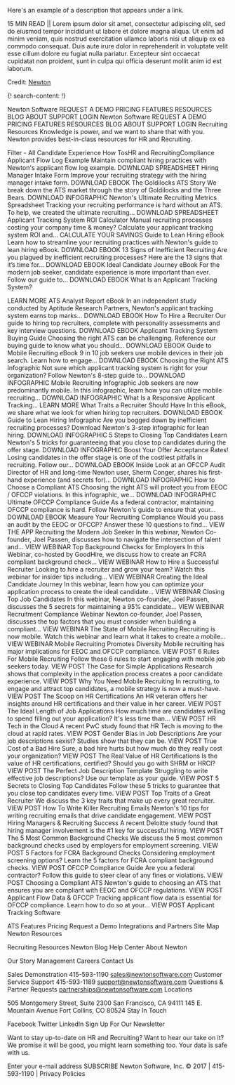 Here's an example of a description that appears under a link.

15 MIN READ || Lorem ipsum dolor sit amet, consectetur adipiscing elit, sed do eiusmod tempor incididunt ut labore et dolore magna aliqua. Ut enim ad minim veniam, quis nostrud exercitation ullamco laboris nisi ut aliquip ex ea commodo consequat. Duis aute irure dolor in reprehenderit in voluptate velit esse cillum dolore eu fugiat nulla pariatur. Excepteur sint occaecat cupidatat non proident, sunt in culpa qui officia deserunt mollit anim id est laborum.

Credit: [Newton](http://newtonsoftware.com/)

{! search-content: !}


Newton Software
REQUEST A DEMO
PRICING
FEATURES
RESOURCES
BLOG
ABOUT
SUPPORT
LOGIN
Newton Software
REQUEST A DEMO
PRICING
FEATURES
RESOURCES
BLOG
ABOUT
SUPPORT
LOGIN
Recruiting Resources
Knowledge is power, and we want to share that with you.
Newton provides best-in-class resources for HR and Recruiting.

Filter - All Candidate Experience How TosHR and RecruitingCompliance
Applicant Flow Log Example
Maintain compliant hiring practices with Newton's applicant flow log example.
DOWNLOAD SPREADSHEET
Hiring Manager Intake Form
Improve your recruiting strategy with the hiring manager intake form.
DOWNLOAD EBOOK
The Goldilocks ATS Story
We break down the ATS market through the story of Goldilocks and the Three Bears.
DOWNLOAD INFOGRAPHIC
Newton's Ultimate Recruiting Metrics Spreadsheet
Tracking your recruiting performance is hard without an ATS. To help, we created the ultimate recruiting...
DOWNLOAD SPREADSHEET
Applicant Tracking System ROI Calculator
Manual recruiting processes costing your company time & money? Calculate your applicant tracking system ROI and...
CALCULATE YOUR SAVINGS
Guide to Lean Hiring eBook
Learn how to streamline your recruiting practices with Newton's guide to lean hiring eBook.
DOWNLOAD EBOOK
13 Signs of Inefficient Recruiting
Are you plagued by inefficient recruiting processes? Here are the 13 signs that it’s time for...
DOWNLOAD EBOOK
Ideal Candidate Journey eBook
For the modern job seeker, candidate experience is more important than ever. Follow our guide to...
DOWNLOAD EBOOK
What Is an Applicant Tracking System?


LEARN MORE
ATS Analyst Report eBook
In an independent study conducted by Aptitude Research Partners, Newton's applicant tracking system earns top marks...
DOWNLOAD EBOOK
How To Hire a Recruiter
Our guide to hiring top recruiters, complete with personality assessments and key interview questions.
DOWNLOAD EBOOK
Applicant Tracking System Buying Guide
Choosing the right ATS can be challenging. Reference our buying guide to know what you should...
DOWNLOAD EBOOK
Guide to Mobile Recruiting eBook
9 in 10 job seekers use mobile devices in their job search. Learn how to engage...
DOWNLOAD EBOOK
Choosing the Right ATS Infographic
Not sure which applicant tracking system is right for your organization? Follow Newton's 8-step guide to...
DOWNLOAD INFOGRAPHIC
Mobile Recruiting Infographic
Job seekers are now predominantly mobile. In this infographic, learn how you can utilize mobile recruiting...
DOWNLOAD INFOGRAPHIC
What Is a Responsive Applicant Tracking...
LEARN MORE
What Traits a Recruiter Should Have
In this eBook, we share what we look for when hiring top recruiters.
DOWNLOAD EBOOK
Guide to Lean Hiring Infographic
Are you bogged down by inefficient recruiting processes? Download Newton's 3-step infographic for lean hiring.
DOWNLOAD INFOGRAPHIC
5 Steps to Closing Top Candidates
Learn Newton's 5 tricks for guaranteeing that you close top candidates during the offer stage.
DOWNLOAD INFOGRAPHIC
Boost Your Offer Acceptance Rates!
Losing candidates in the offer stage is one of the costliest pitfalls in recruiting. Follow our...
DOWNLOAD EBOOK
Inside Look at an OFCCP Audit
Director of HR and long-time Newton user, Sherm Conger, shares his first-hand experience (and secrets for)...
DOWNLOAD INFOGRAPHIC
How to Choose a Compliant ATS
Choosing the right ATS will protect you from EEOC / OFCCP violations. In this infographic, we...
DOWNLOAD INFOGRAPHIC
Ultimate OFCCP Compliance Guide
As a federal contractor, maintaining OFCCP compliance is hard. Follow Newton's guide to ensure that your...
DOWNLOAD EBOOK
Measure Your Recruiting Compliance
Would you pass an audit by the EEOC or OFCCP? Answer these 10 questions to find...
VIEW THE APP
Recruiting the Modern Job Seeker
In this webinar, Newton Co-founder, Joel Passen, discusses how to navigate the intersection of talent and...
VIEW WEBINAR
Top Background Checks for Employers
In this Webinar, co-hosted by GoodHire, we discuss how to create an FCRA compliant background check...
VIEW WEBINAR
How to Hire a Successful Recruiter
Looking to hire a recruiter and grow your team? Watch this webinar for insider tips including...
VIEW WEBINAR
Creating the Ideal Candidate Journey
In this webinar, learn how you can optimize your application process to create the ideal candidate...
VIEW WEBINAR
Closing Top Job Candidates
In this webinar, Newton co-founder, Joel Passen, discusses the 5 secrets for maintaining a 95% candidate...
VIEW WEBINAR
Recruitment Compliance Webinar
Newton co-founder, Joel Passen, discusses the top factors that you must consider when building a compliant...
VIEW WEBINAR
The State of Mobile Recruiting
Recruiting is now mobile. Watch this webinar and learn what it takes to create a mobile...
VIEW WEBINAR
Mobile Recruiting Promotes Diversity
Mobile recruiting has major implications for EEOC and OFCCP compliance.
VIEW POST
6 Rules For Mobile Recruiting
Follow these 6 rules to start engaging with mobile job seekers today.
VIEW POST
The Case for Simple Applications
Research shows that complexity in the application process creates a poor candidate experience.
VIEW POST
Why You Need Mobile Recruiting
In recruiting, to engage and attract top candidates, a mobile strategy is now a must-have.
VIEW POST
The Scoop on HR Certifications
An HR veteran offers her insights around HR certifications and their value in her career.
VIEW POST
The Ideal Length of Job Applications
How much time are candidates willing to spend filling out your application? It's less time than...
VIEW POST
HR Tech in the Cloud
A recent PwC study found that HR Tech is moving to the cloud at rapid rates.
VIEW POST
Gender Bias in Job Descriptions
Are your job descriptions sexist? Studies show that they can be.
VIEW POST
True Cost of a Bad Hire
Sure, a bad hire hurts but how much do they really cost your organization?
VIEW POST
The Real Value of HR Certifications
Is the value of HR certifications, certified? Should you go with SHRM or HRCI?
VIEW POST
The Perfect Job Description Template
Struggling to write effective job descriptions? Use our template as your guide.
VIEW POST
5 Secrets to Closing Top Candidates
Follow these 5 tricks to guarantee that you close top candidates every time.
VIEW POST
Top Traits of a Great Recruiter
We discuss the 3 key traits that make up every great recruiter.
VIEW POST
How To Write Killer Recruiting Emails
Newton's 10 tips for writing recruiting emails that drive candidate engagement.
VIEW POST
Hiring Managers & Recruiting Success
A recent Deloitte study found that hiring manager involvement is the #1 key for successful hiring.
VIEW POST
The 5 Most Common Background Checks
We discuss the 5 most common background checks used by employers for employment screening.
VIEW POST
5 Factors for FCRA Background Checks
Considering employment screening options? Learn the 5 factors for FCRA compliant background checks.
VIEW POST
OFCCP Compliance Guide
Are you a federal contractor? Follow this guide to steer clear of any fines or violations.
VIEW POST
Choosing a Compliant ATS
Newton's guide to choosing an ATS that ensures you are compliant with EEOC and OFCCP regulations.
VIEW POST
Applicant Flow Data & OFCCP
Tracking applicant flow data is essential for OFCCP compliance. Learn how to do so at your...
VIEW POST
Applicant Tracking Software

ATS Features
Pricing
Request a Demo
Integrations and Partners
Site Map
Newton Resources

Recruiting Resources
Newton Blog
Help Center
About Newton

Our Story
Management
Careers
Contact Us

Sales Demonstration
415-593-1190
sales@newtonsoftware.com
Customer Service Support
415-593-1189
support@newtonsoftware.com
Questions & Partner Requests
partnerships@newtonsoftware.com
Locations

505 Montgomery Street, Suite 2300 
San Francisco, CA 94111
145 E. Mountain Avenue
Fort Collins, CO 80524
Stay In Touch

Facebook
Twitter
LinkedIn
Sign Up For Our Newsletter

Want to stay up-to-date on HR and Recruiting? Want to hear our take on it? We promise it will be good, you might learn something too. Your data is safe with us.


Enter your e-mail address
SUBSCRIBE
Newton Software, Inc. © 2017 | 415-593-1190 | Privacy Policies
